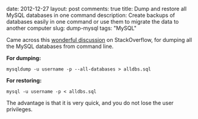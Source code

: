 date: 2012-12-27
layout: post
comments: true
title: Dump and restore all MySQL databases in one command
description: Create backups of databases easily in one command or use them to migrate the data to another computer
slug: dump-mysql
tags: "MySQL"

Came across this [wonderful discussion][stackoverflow] on StackOverflow, for dumping all the MySQL databases from command line.

**For dumping:**
    
    mysqldump -u username -p --all-databases > alldbs.sql

**For restoring:**

    mysql -u username -p < alldbs.sql

The advantage is that it is very quick, and you do not lose the user privileges.


[stackoverflow]: http://stackoverflow.com/questions/328922/transfer-mysql-database-to-another-computer/4819610#4819610